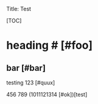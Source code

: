 Title: Test

[TOC]

# heading # [#foo]

## bar [#bar]

testing 123 [#quux]

456
789
(1011121314 [#ok])[test]

